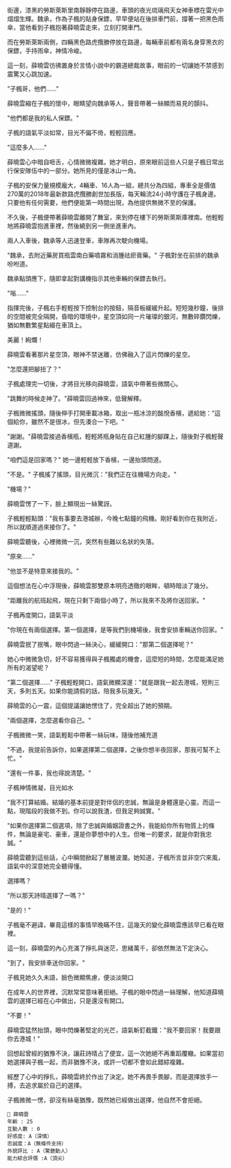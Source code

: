 街邊，漆黑的勞斯萊斯里南靜靜停在路邊，車頭的夜光琉璃飛天女神車標在雷光中熠熠生輝。魏承，作為子楓的貼身保鏢，早早便站在後排車門前，撐著一把黑色雨傘，當他看到子楓抱著薛曉雲走來，立刻打開車門。

而在勞斯萊斯兩側，四輛黑色路虎攬勝停放在路邊，每輛車前都有兩名身穿黑衣的保鏢，手持雨傘，神情冷峻。

這一刻，薛曉雲彷彿置身於言情小說中的霸道總裁故事，眼前的一切讓她不禁感到震驚又心跳加速。


"子楓哥，他們……"

薛曉雲縮在子楓的懷中，眼睛望向魏承等人，聲音帶著一絲顯而易見的顫抖。

"他們都是我的私人保鏢。"

子楓的語氣平淡如常，目光不偏不倚，輕輕回應。

"這麼多人……"

薛曉雲心中暗自咂舌，心情微微複雜。她才明白，原來眼前這些人只是子楓日常出行保安隊伍中的一部分。她所見的僅是冰山一角。

子楓的安保力量規模龐大，4輛車、16人為一組，總共分為四組，專車全是價值270萬的2018年最新款路虎攬勝創世加長版，每天輪流24小時守護在子楓身邊。只要他有任何需要，他們便能第一時間出現，為他提供無微不至的保護。

不久後，子楓便帶著薛曉雲離開了舞室，來到停在樓下的勞斯萊斯庫裡南。他輕輕地將薛曉雲抱進車裡，然後繞到另一側坐進車內。

兩人入車後，魏承等人迅速登車，車隊再次駛向機場。

"魏承，去附近藥房買瓶雲南白藥噴霧和消腫祛瘀膏藥。" 子楓對坐在前排的魏承吩咐道。

魏承點頭應下，隨即拿起對講機指示其他車輛的保鏢去執行。

"嗡……"

指揮完後，子楓右手輕輕按下控制台的按鈕，隔音板緩緩升起。短短幾秒鐘，後排的空間被完全隔開，昏暗的環境中，星空頂如同一片璀璨的銀河，無數碎鑽閃爍，猶如無數繁星點綴在車頂上。

美麗！絢爛！

薛曉雲看著那片星空頂，眼神不禁迷離，仿佛融入了這片閃爍的星空。

"怎麼還把腳扭了？"

子楓處理完一切後，才將目光移向薛曉雲，語氣中帶著些微關心。

"跳舞的時候走神了。"薛曉雲回過神來，低聲解釋。

子楓微微搖頭，隨後伸手打開車載冰箱，取出一瓶冰涼的酩悅香檳，遞給她："這個給你，雖然不是很冰，但先湊合一下吧。"

"謝謝。"薛曉雲接過香檳瓶，輕輕將瓶身貼在自己紅腫的腳踝上，隨後對子楓輕聲道謝。

"咱們這是回家嗎？" 她一邊輕輕放下香檳，一邊抬頭問道。

"不是。" 子楓搖了搖頭，目光微沉："我們正在往機場方向走。"

"機場？"

薛曉雲愣了一下，臉上顯現出一絲驚訝。

子楓輕輕點頭："我有事要去港城辦，今晚七點鐘的飛機。剛好看到你在我附近，所以就順道過來接你了。"

薛曉雲聽後，心裡微微一沉，突然有些難以名狀的失落。

"原來……"

"他並不是特意來接我的。" 

這個想法在心中浮現後，薛曉雲那雙原本明亮透徹的眼眸，頓時暗淡了幾分。

"距離我的航班起飛，現在只剩下兩個小時了，所以我來不及將你送回家。" 

子楓再度開口，語氣平淡

"你現在有兩個選擇。第一個選擇，是等我們到機場後，我會安排車輛送你回家。"

薛曉雲抿了抿嘴，眼中閃過一絲決心，緩緩開口："那第二個選擇呢？"

她心中微微急切，好不容易獲得與子楓獨處的機會，這麼短的時間，怎麼能滿足她所有的渴望呢？

"第二個選擇……" 子楓輕輕開口，語氣微顯深邃："就是跟我一起去港城，短則三天，多則五天。如果你能請假的話，陪我多玩幾天。"

薛曉雲的心一震，這個提議讓她愣住了，完全超出了她的預期。

"兩個選擇，怎麼選看你自己。" 

子楓微微一笑，語氣輕鬆中帶著一絲玩味，隨後他補充道

"不過，我提前告訴你，如果選擇第二個選擇，之後你想半夜回家，那我可幫不上忙。"

"還有一件事，我也得說清楚。" 

子楓神情微凝，目光如水

"我不打算結婚。結婚的基本前提是對伴侶的忠誠，無論是身體還是心靈。而這一點，現階段的我做不到。你可以說我渣，但我足夠誠實。"

"如果你選擇第二個選項，除了忠誠與婚姻證書之外，我能給你所有物質上的條件，無論是豪宅、豪車，還是你夢想中的人生。但唯一的要求，就是你對我忠誠。" 

薛曉雲聽到這些話，心中瞬間掀起了層層波瀾。她知道，子楓所言並非空穴來風，語氣中的深意她完全聽得懂。

選擇嗎？

"所以那天詩晴選擇了一嗎？"

"是的！"

子楓毫不避諱，畢竟這樣的事情早晚瞞不住，這幾天的變化薛曉雲應該早已看在眼裡。

這一刻，薛曉雲的內心充滿了掙扎與迷茫，思緒萬千，卻依然無法下定決心。

"到了，我安排車送你回家。" 

子楓見她久久未語，臉色微顯焦慮，便淡淡開口

在成年人的世界裡，沉默常常意味著拒絕。子楓的眼中閃過一絲理解，他知道薛曉雲的選擇已經在心中做出，只是還沒有開口。

"不要！"

薛曉雲猛然抬頭，眼中閃爍著堅定的光芒，語氣斬釘截鐵："我不要回家！我要跟你去港城！"

回想起曾經的猶豫不決，讓莊詩晴占了便宜，這一次她絕不再重蹈覆轍。如果當初她選擇與子楓一起，而非猶豫不決，或許一切都不會如此錯綜複雜。

經歷了心中的掙扎，薛曉雲終於作出了決定。她不再畏手畏腳，而是選擇放手一搏，去追求屬於自己的選擇。

子楓微微一愣，卻沒有絲毫猶豫，既然她已經做出選擇，他自然不會拒絕。

```
📰 薛曉雲
年齡 : 25
互動人數 : 0
好感度: A（深情）
忠誠度：A（無條件支持）
外貌評比 : A（驚艷動人）
能力綜合評價 :A（頂尖）
```
